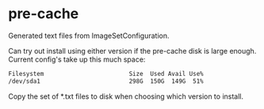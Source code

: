 # pre-cache

Generated text files from ImageSetConfiguration.

Can try out install using either version if the pre-cache disk is large enough. Current config's take up this much space:

```bash
Filesystem                        Size  Used Avail Use%
/dev/sda1                         298G  150G  149G  51%
```

Copy the set of *.txt files to disk when choosing which version to install.
